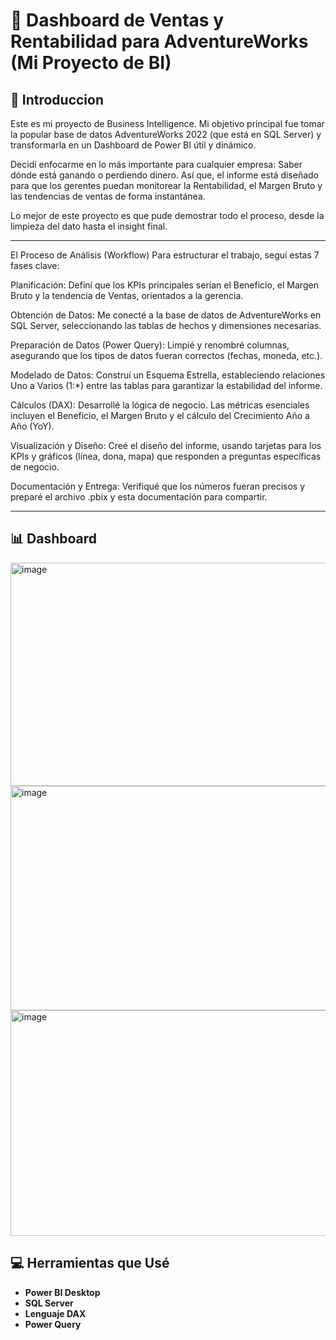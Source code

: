 # 🚀 Dashboard de Ventas y Rentabilidad para AdventureWorks (Mi Proyecto de BI)

## 🌟 Introduccion

Este es mi proyecto de Business Intelligence. Mi objetivo principal fue tomar la popular base de datos AdventureWorks 2022 (que está en SQL Server) y transformarla en un Dashboard de Power BI útil y dinámico.

Decidí enfocarme en lo más importante para cualquier empresa: Saber dónde está ganando o perdiendo dinero. Así que, el informe está diseñado para que los gerentes puedan monitorear la Rentabilidad, el Margen Bruto y las tendencias de ventas de forma instantánea.

Lo mejor de este proyecto es que pude demostrar todo el proceso, desde la limpieza del dato hasta el insight final.

---

El Proceso de Análisis (Workflow)
Para estructurar el trabajo, seguí estas 7 fases clave:

Planificación: Definí que los KPIs principales serían el Beneficio, el Margen Bruto y la tendencia de Ventas, orientados a la gerencia.

Obtención de Datos: Me conecté a la base de datos de AdventureWorks en SQL Server, seleccionando las tablas de hechos y dimensiones necesarias.

Preparación de Datos (Power Query): Limpié y renombré columnas, asegurando que los tipos de datos fueran correctos (fechas, moneda, etc.).

Modelado de Datos: Construí un Esquema Estrella, estableciendo relaciones Uno a Varios (1:*) entre las tablas para garantizar la estabilidad del informe.

Cálculos (DAX): Desarrollé la lógica de negocio. Las métricas esenciales incluyen el Beneficio, el Margen Bruto y el cálculo del Crecimiento Año a Año (YoY).

Visualización y Diseño: Creé el diseño del informe, usando tarjetas para los KPIs y gráficos (línea, dona, mapa) que responden a preguntas específicas de negocio.

Documentación y Entrega: Verifiqué que los números fueran precisos y preparé el archivo .pbix y esta documentación para compartir.

---

## 📊 Dashboard
<img width="637" height="357" alt="image" src="https://github.com/user-attachments/assets/6e30011f-4110-4db9-9d95-5706ae5097a0" />
<img width="638" height="359" alt="image" src="https://github.com/user-attachments/assets/16072082-9cb6-497f-a84f-a9d7fa9b3a5e" />
<img width="638" height="361" alt="image" src="https://github.com/user-attachments/assets/f138f845-cae3-4982-a7b2-95605ac7e67e" />




## 💻 Herramientas que Usé

* **Power BI Desktop** 
* **SQL Server** 
* **Lenguaje DAX** 
* **Power Query** 
